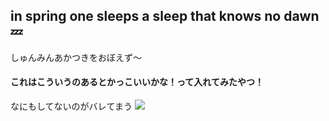 ##  in spring one sleeps a sleep that knows no dawn 💤

しゅんみんあかつきをおぼえず～

#### これはこういうのあるとかっこいいかな！って入れてみたやつ！
なにもしてないのがバレてまう
![](http://github-profile-summary-cards.vercel.app/api/cards/profile-details?username=oimo-imo&theme=moonlight)



<!--
**oimo-imo/oimo-imo** is a ✨ _special_ ✨ repository because its `README.md` (this file) appears on your GitHub profile.

Here are some ideas to get you started:

- 🔭 I’m currently working on ...
- 🌱 I’m currently learning ...
- 👯 I’m looking to collaborate on ...
- 🤔 I’m looking for help with ...
- 💬 Ask me about ...
- 📫 How to reach me: ...
- 😄 Pronouns: ...
- ⚡ Fun fact: ...
-->
